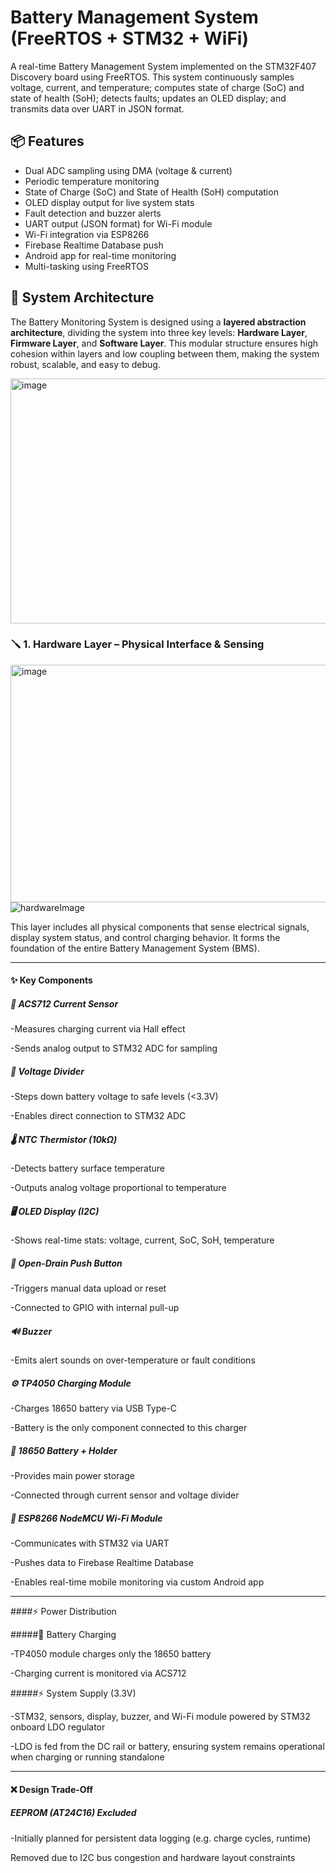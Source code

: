 # Battery Management System (FreeRTOS + STM32 + WiFi)
A real-time Battery Management System implemented on the STM32F407 Discovery board using FreeRTOS. This system continuously samples voltage, current, and temperature; computes state of charge (SoC) and state of health (SoH); detects faults; updates an OLED display; and transmits data over UART in JSON format.

## 📦 Features

- Dual ADC sampling using DMA (voltage & current)
- Periodic temperature monitoring
- State of Charge (SoC) and State of Health (SoH) computation
- OLED display output for live system stats
- Fault detection and buzzer alerts
- UART output (JSON format) for Wi-Fi module
- Wi-Fi integration via ESP8266
- Firebase Realtime Database push
- Android app for real-time monitoring
- Multi-tasking using FreeRTOS

## 🧭 System Architecture
The Battery Monitoring System is designed using a **layered abstraction architecture**, dividing the system into three key levels: **Hardware Layer**, **Firmware Layer**, and **Software Layer**. This modular structure ensures high cohesion within layers and low coupling between them, making the system robust, scalable, and easy to debug.

<img width="692" height="392" alt="image" src="https://github.com/user-attachments/assets/c217356d-dcca-4623-acdb-66be682c279c" />

### 🪛 1. Hardware Layer – Physical Interface & Sensing


<img width="591" height="380" alt="image" src="https://github.com/user-attachments/assets/7970520d-5623-4b71-b136-303bf5ae3560" />![hardwareImage](https://github.com/user-attachments/assets/20893ba3-f8e3-4bd0-a3c0-462a59af3dd4)


This layer includes all physical components that sense electrical signals, display system status, and control charging behavior. It forms the foundation of the entire Battery Management System (BMS).
____________________________________________________________________________

#### ✨ Key Components

##### 🔌 ACS712 Current Sensor

-Measures charging current via Hall effect

-Sends analog output to STM32 ADC for sampling

##### 🔻 Voltage Divider

-Steps down battery voltage to safe levels (<3.3V)

-Enables direct connection to STM32 ADC

##### 🌡️ NTC Thermistor (10kΩ)

-Detects battery surface temperature

-Outputs analog voltage proportional to temperature

##### 🖥️ OLED Display (I2C)

-Shows real-time stats: voltage, current, SoC, SoH, temperature

##### 🔘 Open-Drain Push Button

-Triggers manual data upload or reset

-Connected to GPIO with internal pull-up

##### 🔊 Buzzer

-Emits alert sounds on over-temperature or fault conditions

##### ⚙️ TP4050 Charging Module

-Charges 18650 battery via USB Type-C

-Battery is the only component connected to this charger

##### 🔋 18650 Battery + Holder

-Provides main power storage

-Connected through current sensor and voltage divider

##### 📶 ESP8266 NodeMCU Wi-Fi Module

-Communicates with STM32 via UART

-Pushes data to Firebase Realtime Database

-Enables real-time mobile monitoring via custom Android app

____________________________________________________________________________


####⚡ Power Distribution

#####🔋 Battery Charging

-TP4050 module charges only the 18650 battery

-Charging current is monitored via ACS712

#####⚡ System Supply (3.3V)

-STM32, sensors, display, buzzer, and Wi-Fi module powered by STM32 onboard LDO regulator

-LDO is fed from the DC rail or battery, ensuring system remains operational when charging or running standalone
____________________________________________________________________________


#### ❌ Design Trade-Off
##### EEPROM (AT24C16) Excluded

-Initially planned for persistent data logging (e.g. charge cycles, runtime)

Removed due to I2C bus congestion and hardware layout constraints



